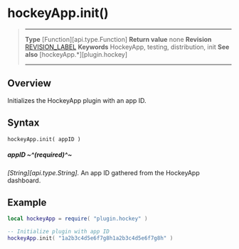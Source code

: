 # hockeyApp.init()

> --------------------- ------------------------------------------------------------------------------------------
> __Type__              [Function][api.type.Function]
> __Return value__      none
> __Revision__          [REVISION_LABEL](REVISION_URL)
> __Keywords__          HockeyApp, testing, distribution, init
> __See also__          [hockeyApp.*][plugin.hockey]
> --------------------- ------------------------------------------------------------------------------------------


## Overview

Initializes the HockeyApp plugin with an app&nbsp;ID.


## Syntax

	hockeyApp.init( appID )

##### appID ~^(required)^~
_[String][api.type.String]._ An app ID gathered from the HockeyApp dashboard.


## Example

``````lua
local hockeyApp = require( "plugin.hockey" )

-- Initialize plugin with app ID
hockeyApp.init( "1a2b3c4d5e6f7g8h1a2b3c4d5e6f7g8h" )
``````
